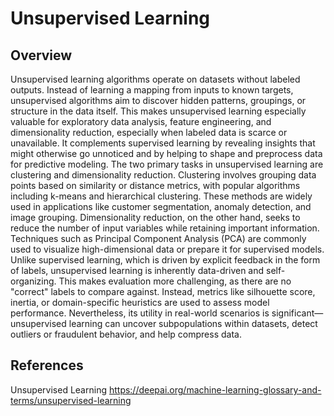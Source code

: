 # Unsupervised Learning 

## Overview 

Unsupervised learning algorithms operate on datasets without labeled outputs. Instead of learning a mapping from inputs to known targets, unsupervised algorithms aim to discover hidden patterns, groupings, or structure in the data itself. This makes unsupervised learning especially valuable for exploratory data analysis, feature engineering, and dimensionality reduction, especially when labeled data is scarce or unavailable. It complements supervised learning by revealing insights that might otherwise go unnoticed and by helping to shape and preprocess data for predictive modeling.
The two primary tasks in unsupervised learning are clustering and dimensionality reduction. Clustering involves grouping data points based on similarity or distance metrics, with popular algorithms including k-means and hierarchical clustering. These methods are widely used in applications like customer segmentation, anomaly detection, and image grouping. Dimensionality reduction, on the other hand, seeks to reduce the number of input variables while retaining important information. Techniques such as Principal Component Analysis (PCA) are commonly used to visualize high-dimensional data or prepare it for supervised models.
Unlike supervised learning, which is driven by explicit feedback in the form of labels, unsupervised learning is inherently data-driven and self-organizing. This makes evaluation more challenging, as there are no "correct" labels to compare against. Instead, metrics like silhouette score, inertia, or domain-specific heuristics are used to assess model performance. Nevertheless, its utility in real-world scenarios is significant—unsupervised learning can uncover subpopulations within datasets, detect outliers or fraudulent behavior, and help compress data. 


## References 

Unsupervised Learning
https://deepai.org/machine-learning-glossary-and-terms/unsupervised-learning
